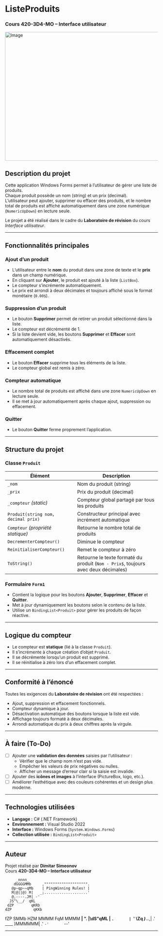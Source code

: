 # ListeProduits  
### Cours 420-3D4-MO – Interface utilisateur  

<img width="664" height="424" alt="Image" src="https://github.com/user-attachments/assets/3959979e-04b0-4556-8cd8-afcf1b0173a0" />


## Description du projet
Cette application Windows Forms permet à l’utilisateur de gérer une liste de produits.  
Chaque produit possède un nom (string) et un prix (decimal).  
L’utilisateur peut ajouter, supprimer ou effacer des produits, et le nombre total de produits est affiché automatiquement dans une zone numérique (`NumericUpDown`) en lecture seule.

Le projet a été réalisé dans le cadre du **Laboratoire de révision** du cours *Interface utilisateur*.

---

## Fonctionnalités principales

### Ajout d’un produit
- L’utilisateur entre le **nom** du produit dans une zone de texte et le **prix** dans un champ numérique.
- En cliquant sur **Ajouter**, le produit est ajouté à la liste (`ListBox`).
- Le compteur s’incrémente automatiquement.
- Le prix est arrondi à deux décimales et toujours affiché sous le format monétaire (`0.00$`).

### Suppression d’un produit
- Le bouton **Supprimer** permet de retirer un produit sélectionné dans la liste.
- Le compteur est décrémenté de 1.
- Si la liste devient vide, les boutons **Supprimer** et **Effacer** sont automatiquement désactivés.

### Effacement complet
- Le bouton **Effacer** supprime tous les éléments de la liste.
- Le compteur global est remis à zéro.

### Compteur automatique
- Le nombre total de produits est affiché dans une zone `NumericUpDown` en lecture seule.
- Il se met à jour automatiquement après chaque ajout, suppression ou effacement.

### Quitter
- Le bouton **Quitter** ferme proprement l’application.

---

## Structure du projet

### Classe `Produit`
| Élément | Description |
|----------|--------------|
| `_nom` | Nom du produit (string) |
| `_prix` | Prix du produit (decimal) |
| `_compteur` *(static)* | Compteur global partagé par tous les produits |
| `Produit(string nom, decimal prix)` | Constructeur principal avec incrément automatique |
| `Compteur` *(propriété statique)* | Retourne le nombre total de produits |
| `DecrementerCompteur()` | Diminue le compteur |
| `ReinitialiserCompteur()` | Remet le compteur à zéro |
| `ToString()` | Retourne le texte formaté du produit (`Nom - Prix$`, toujours avec deux décimales) |

### Formulaire `Form1`
- Contient la logique pour les boutons **Ajouter**, **Supprimer**, **Effacer** et **Quitter**.
- Met à jour dynamiquement les boutons selon le contenu de la liste.
- Utilise un `BindingList<Produit>` pour gérer les produits de façon réactive.

---

## Logique du compteur
- Le compteur est **statique** (lié à la classe `Produit`).
- Il s’incrémente à chaque création d’objet `Produit`.
- Il se décrémente lorsqu’un produit est supprimé.
- Il se réinitialise à zéro lors d’un effacement complet.

---

## Conformité à l’énoncé
Toutes les exigences du **Laboratoire de révision** ont été respectées :
- Ajout, suppression et effacement fonctionnels.  
- Compteur dynamique à jour.  
- Désactivation automatique des boutons lorsque la liste est vide.  
- Affichage toujours formaté à deux décimales.  
- Arrondi automatique du prix à deux chiffres après la virgule.

---

## À faire (To-Do)
- [ ] Ajouter une **validation des données** saisies par l’utilisateur :  
  - Vérifier que le champ nom n’est pas vide.  
  - Empêcher les valeurs de prix négatives ou nulles.  
  - Afficher un message d’erreur clair si la saisie est invalide.
- [ ] Ajouter des **icônes et images** à l’interface (PictureBox, logo, etc.).
- [ ] Améliorer l’esthétique avec des couleurs cohérentes et un design plus moderne.

---

## Technologies utilisées
- **Langage :** C# (.NET Framework)
- **Environnement :** Visual Studio 2022
- **Interface :** Windows Forms (`System.Windows.Forms`)
- **Collection utilisée :** `BindingList<Produit>`

---

## Auteur
Projet réalisé par **Dimitar Simeonov**  
Cours **420-3D4-MO – Interface utilisateur**



         _nnnn_                      
        dGGGGMMb     ,"""""""""""""""""""".
       @p~qp~~qMb    | PingWinning Rules! |
       M|@||@) M|   _;....................'
       @,----.JM| -'
      JS^\__/  qKL
     dZP        qKRb
    dZP          qKKb
   fZP            SMMb
   HZM            MMMM
   FqM            MMMM
 __| ".        |\dS"qML
 |    `.       | `' \Zq
_)      \.___.,|     .'
\____   )MMMMMM|   .'
     `-'       `--' 

---
